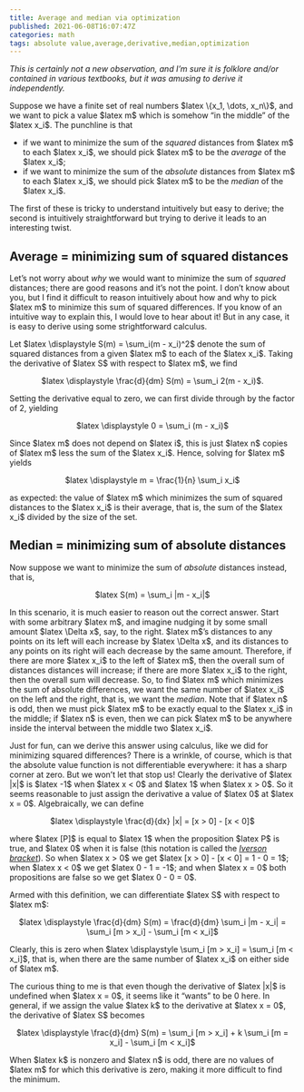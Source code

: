 ```yaml
---
title: Average and median via optimization
published: 2021-06-08T16:07:47Z
categories: math
tags: absolute value,average,derivative,median,optimization
---
```


<p><em>This is certainly not a new observation, and I’m sure it is folklore and/or contained in various textbooks, but it was amusing to derive it independently.</em></p>
<p>Suppose we have a finite set of real numbers $latex \{x_1, \dots, x_n\}$, and we want to pick a value $latex m$ which is somehow “in the middle” of the $latex x_i$. The punchline is that</p>
<ul>
<li>if we want to minimize the sum of the <em>squared</em> distances from $latex m$ to each $latex x_i$, we should pick $latex m$ to be the <em>average</em> of the $latex x_i$;</li>
<li>if we want to minimize the sum of the <em>absolute</em> distances from $latex m$ to each $latex x_i$, we should pick $latex m$ to be the <em>median</em> of the $latex x_i$.</li>
</ul>
<p>The first of these is tricky to understand intuitively but easy to derive; the second is intuitively straightforward but trying to derive it leads to an interesting twist.</p>
<h2 id="average-minimizing-sum-of-squared-distances">Average = minimizing sum of squared distances</h2>
<p>Let’s not worry about <em>why</em> we would want to minimize the sum of <em>squared</em> distances; there are good reasons and it’s not the point. I don’t know about you, but I find it difficult to reason intuitively about how and why to pick $latex m$ to minimize this sum of squared differences. If you know of an intuitive way to explain this, I would love to hear about it! But in any case, it is easy to derive using some strightforward calculus.</p>
<p>Let $latex \displaystyle S(m) = \sum_i(m - x_i)^2$ denote the sum of squared distances from a given $latex m$ to each of the $latex x_i$. Taking the derivative of $latex S$ with respect to $latex m$, we find</p>
<div style="text-align:center;">
<p>$latex \displaystyle \frac{d}{dm} S(m) = \sum_i 2(m - x_i)$.</p>
</div>
<p>Setting the derivative equal to zero, we can first divide through by the factor of 2, yielding</p>
<div style="text-align:center;">
<p>$latex \displaystyle 0 = \sum_i (m - x_i)$</p>
</div>
<p>Since $latex m$ does not depend on $latex i$, this is just $latex n$ copies of $latex m$ less the sum of the $latex x_i$. Hence, solving for $latex m$ yields</p>
<div style="text-align:center;">
<p>$latex \displaystyle m = \frac{1}{n} \sum_i x_i$</p>
</div>
<p>as expected: the value of $latex m$ which minimizes the sum of squared distances to the $latex x_i$ is their average, that is, the sum of the $latex x_i$ divided by the size of the set.</p>
<h2 id="median-minimizing-sum-of-absolute-distances">Median = minimizing sum of absolute distances</h2>
<p>Now suppose we want to minimize the sum of <em>absolute</em> distances instead, that is,</p>
<div style="text-align:center;">
<p>$latex S(m) = \sum_i |m - x_i|$</p>
</div>
<p>In this scenario, it is much easier to reason out the correct answer. Start with some arbitrary $latex m$, and imagine nudging it by some small amount $latex \Delta x$, say, to the right. $latex m$’s distances to any points on its left will each increase by $latex \Delta x$, and its distances to any points on its right will each decrease by the same amount. Therefore, if there are more $latex x_i$ to the left of $latex m$, then the overall sum of distances distances will increase; if there are more $latex x_i$ to the right, then the overall sum will decrease. So, to find $latex m$ which minimizes the sum of absolute differences, we want the same number of $latex x_i$ on the left and the right, that is, we want the <em>median</em>. Note that if $latex n$ is odd, then we must pick $latex m$ to be exactly equal to the $latex x_i$ in the middle; if $latex n$ is even, then we can pick $latex m$ to be anywhere inside the interval between the middle two $latex x_i$.</p>
<p>Just for fun, can we derive this answer using calculus, like we did for minimizing squared differences? There is a wrinkle, of course, which is that the absolute value function is not differentiable everywhere: it has a sharp corner at zero. But we won’t let that stop us! Clearly the derivative of $latex |x|$ is $latex -1$ when $latex x &lt; 0$ and $latex 1$ when $latex x &gt; 0$. So it seems reasonable to just assign the derivative a value of $latex 0$ at $latex x = 0$. Algebraically, we can define</p>
<div style="text-align:center;">
<p>$latex \displaystyle \frac{d}{dx} |x| = [x &gt; 0] - [x &lt; 0]$</p>
</div>
<p>where $latex [P]$ is equal to $latex 1$ when the proposition $latex P$ is true, and $latex 0$ when it is false (this notation is called the <a href="https://en.wikipedia.org/wiki/Iverson_bracket"><em>Iverson bracket</em></a>). So when $latex x &gt; 0$ we get $latex [x &gt; 0] - [x &lt; 0] = 1 - 0 = 1$; when $latex x &lt; 0$ we get $latex 0 - 1 = -1$; and when $latex x = 0$ both propositions are false so we get $latex 0 - 0 = 0$.</p>
<p>Armed with this definition, we can differentiate $latex S$ with respect to $latex m$:</p>
<div style="text-align:center;">
<p>$latex \displaystyle \frac{d}{dm} S(m) = \frac{d}{dm} \sum_i |m - x_i| = \sum_i [m &gt; x_i] - \sum_i [m &lt; x_i]$</p>
</div>
<p>Clearly, this is zero when $latex \displaystyle \sum_i [m &gt; x_i] = \sum_i [m &lt; x_i]$, that is, when there are the same number of $latex x_i$ on either side of $latex m$.</p>
<p>The curious thing to me is that even though the derivative of $latex |x|$ is undefined when $latex x = 0$, it seems like it “wants” to be 0 here. In general, if we assign the value $latex k$ to the derivative at $latex x = 0$, the derivative of $latex S$ becomes</p>
<div style="text-align:center;">
<p>$latex \displaystyle \frac{d}{dm} S(m) = \sum_i [m &gt; x_i] + k \sum_i [m = x_i] - \sum_i [m &lt; x_i]$</p>
</div>
<p>When $latex k$ is nonzero and $latex n$ is odd, there are no values of $latex m$ for which this derivative is zero, making it more difficult to find the minimum.</p>

